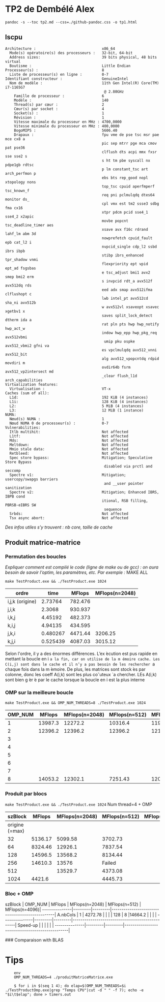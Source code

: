 

# TP2 de Dembélé Alex

`pandoc -s --toc tp2.md --css=./github-pandoc.css -o tp1.html`





## lscpu

```
Architecture :                              x86_64
  Mode(s) opératoire(s) des processeurs :   32-bit, 64-bit
  Address sizes:                            39 bits physical, 48 bits virtual
  Boutisme :                                Little Endian
Processeur(s) :                             8
  Liste de processeur(s) en ligne :         0-7
Identifiant constructeur :                  GenuineIntel
  Nom de modèle :                           11th Gen Intel(R) Core(TM) i7-1165G7
                                             @ 2.80GHz
    Famille de processeur :                 6
    Modèle :                                140
    Thread(s) par cœur :                    2
    Cœur(s) par socket :                    4
    Socket(s) :                             1
    Révision :                              1
    Vitesse maximale du processeur en MHz : 4700,0000
    Vitesse minimale du processeur en MHz : 400,0000
    BogoMIPS :                              5606.40
    Drapaux :                               fpu vme de pse tsc msr pae mce cx8 a
                                            pic sep mtrr pge mca cmov pat pse36 
                                            clflush dts acpi mmx fxsr sse sse2 s
                                            s ht tm pbe syscall nx pdpe1gb rdtsc
                                            p lm constant_tsc art arch_perfmon p
                                            ebs bts rep_good nopl xtopology nons
                                            top_tsc cpuid aperfmperf tsc_known_f
                                            req pni pclmulqdq dtes64 monitor ds_
                                            cpl vmx est tm2 ssse3 sdbg fma cx16 
                                            xtpr pdcm pcid sse4_1 sse4_2 x2apic 
                                            movbe popcnt tsc_deadline_timer aes 
                                            xsave avx f16c rdrand lahf_lm abm 3d
                                            nowprefetch cpuid_fault epb cat_l2 i
                                            nvpcid_single cdp_l2 ssbd ibrs ibpb 
                                            stibp ibrs_enhanced tpr_shadow vnmi 
                                            flexpriority ept vpid ept_ad fsgsbas
                                            e tsc_adjust bmi1 avx2 smep bmi2 erm
                                            s invpcid rdt_a avx512f avx512dq rds
                                            eed adx smap avx512ifma clflushopt c
                                            lwb intel_pt avx512cd sha_ni avx512b
                                            w avx512vl xsaveopt xsavec xgetbv1 x
                                            saves split_lock_detect dtherm ida a
                                            rat pln pts hwp hwp_notify hwp_act_w
                                            indow hwp_epp hwp_pkg_req avx512vbmi
                                             umip pku ospke avx512_vbmi2 gfni va
                                            es vpclmulqdq avx512_vnni avx512_bit
                                            alg avx512_vpopcntdq rdpid movdiri m
                                            ovdir64b fsrm avx512_vp2intersect md
                                            _clear flush_l1d arch_capabilities
Virtualization features:                    
  Virtualisation :                          VT-x
Caches (sum of all):                        
  L1d:                                      192 KiB (4 instances)
  L1i:                                      128 KiB (4 instances)
  L2:                                       5 MiB (4 instances)
  L3:                                       12 MiB (1 instance)
NUMA:                                       
  Nœud(s) NUMA :                            1
  Nœud NUMA 0 de processeur(s) :            0-7
Vulnerabilities:                            
  Itlb multihit:                            Not affected
  L1tf:                                     Not affected
  Mds:                                      Not affected
  Meltdown:                                 Not affected
  Mmio stale data:                          Not affected
  Retbleed:                                 Not affected
  Spec store bypass:                        Mitigation; Speculative Store Bypass
                                             disabled via prctl and seccomp
  Spectre v1:                               Mitigation; usercopy/swapgs barriers
                                             and __user pointer sanitization
  Spectre v2:                               Mitigation; Enhanced IBRS, IBPB cond
                                            itional, RSB filling, PBRSB-eIBRS SW
                                             sequence
  Srbds:                                    Not affected
  Tsx async abort:                          Not affected

```

*Des infos utiles s'y trouvent : nb core, taille de cache*



## Produit matrice-matrice



### Permutation des boucles

*Expliquer comment est compilé le code (ligne de make ou de gcc) : on aura besoin de savoir l'optim, les paramètres, etc. Par exemple :* MAKE ALL

`make TestProduct.exe && ./TestProduct.exe 1024`


  ordre           | time    | MFlops  | MFlops(n=2048) 
------------------|---------|---------|----------------
i,j,k (origine)   | 2.73764 | 782.476 |                
j,i,k             | 2.3068  | 930.937 |    
i,k,j             | 4.45192 | 482.373 |    
k,i,j             | 4.94135 | 434.595 |    
j,k,i             | 0.480267 | 4471.44 | 3206.25   
k,j,i             | 0.525439 | 4087.03 | 3015.12  


Selon l'ordre, il y a des énormes différences. 
L’ex ́ecution est pus rapide en mettant la boucle en i `a la fin, car on utilise de la m ́emoire cache. Les
C(i,j) sont dans le cache et il n’y a pas besoin de les rechercher `a chaque fois dans la m ́emoire. De
plus, les matrices sont stock ́es par colonne, donc les coeff A(i,k) sont les plus coˆuteux `a chercher. LEs
A(i,k) sont bien g ́er ́e par le cache lorsque la boucle en i est la plus interne



### OMP sur la meilleure boucle 

`make TestProduct.exe && OMP_NUM_THREADS=8 ./TestProduct.exe 1024`

  OMP_NUM         | MFlops  | MFlops(n=2048) | MFlops(n=512)  | MFlops(n=4096)
------------------|---------|----------------|----------------|---------------
1                 |13987.3| 12272.2          |10316.4         |11905.7
2                 | 12396.2 |12396.2         |12396.2           |12146.5
3                 |  |
4                 |  |
5                 |  |
6                 |  |
7                 |  |
8                 | 14053.2 | 12302.1        |7251.43         |12076.8




### Produit par blocs

`make TestProduct.exe && ./TestProduct.exe 1024` Num thread=4 + OMP

  szBlock         | MFlops  | MFlops(n=2048) | MFlops(n=512)  | MFlops(n=4096)
------------------|---------|----------------|----------------|---------------
origine (=max)    |  |
32                |  5136.17|5099.58|3702.73
64                | 8324.46 | 12926.1|7837.54
128               | 14596.5 |13568.2|8134.44
256               |  14610.3|13576| Failed
512               |  | 13529.7|4373.08
1024              |4421.6  ||4445.73




### Bloc + OMP



  szBlock      | OMP_NUM | MFlops  | MFlops(n=2048) | MFlops(n=512)  | MFlops(n=4096)|
---------------|---------|---------|-------------------------------------------------|
A.nbCols       |  1      |   4272.78      |                |                |               |
128           |  8      |14664.2    |                |                |               |
---------------|---------|---------|-------------------------------------------------|
Speed-up       |         |         |                |                |               |
---------------|---------|---------|-------------------------------------------------|



### Comparaison with BLAS


# Tips 

```
	env 
	OMP_NUM_THREADS=4 ./produitMatriceMatrice.exe
```

```
    $ for i in $(seq 1 4); do elap=$(OMP_NUM_THREADS=$i ./TestProductOmp.exe|grep "Temps CPU"|cut -d " " -f 7); echo -e "$i\t$elap"; done > timers.out
```
